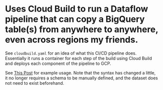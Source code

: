 # Uses Cloud Build to run a Dataflow pipeline that can copy a BigQuery table(s) from anywhere to anywhere, even across regions my friends.
See `cloudbuild.yaml` for an idea of what this CI/CD pipeline does. Essentially it runs a container for each step
of the build using Cloud Build and deploys each component of the pipeline to GCP.

See [This Post](https://medium.com/weareservian/how-to-transfer-bigquery-tables-between-locations-with-cloud-dataflow-9582acc6ae1d) for example usage.
Note that the syntax has changed a little, it no longer requires a schema to be manually defined, and the dataset does not need to exist beforehand.
